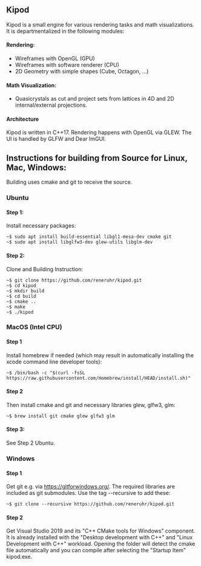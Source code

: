 

## Kipod

Kipod is a small engine for various rendering tasks and math visualizations.
It is departmentalized in the following modules:

#### Rendering:
* Wireframes with OpenGL (GPU)
* Wireframes with software renderer (CPU)
* 2D Geometry with simple shapes (Cube, Octagon, ...)

#### Math Visualization:
* Quasicrystals as cut and project sets from lattices in 4D and 2D internal/external projections.
  
#### Architecture
Kipod is written in C++17. Rendering happens with OpenGL via GLEW. The UI is handled by GLFW and Dear ImGUI.



## Instructions for building from Source for Linux, Mac, Windows:

Building uses cmake and git to receive the source.

### Ubuntu

#### Step 1:
Install necessary packages:

```console
~$ sudo apt install build-essential libgl1-mesa-dev cmake git 
~$ sudo apt install libglfw3-dev glew-utils libglm-dev
```



#### Step 2: 
Clone and Building Instruction:

```console
~$ git clone https://github.com/reneruhr/kipod.git
~$ cd kipod
~$ mkdir build
~$ cd build
~$ cmake ..
~$ make
~$ ./kipod
```


### MacOS (Intel CPU)

#### Step 1
Install homebrew if needed (which may result in automatically installing the xcode command line developer tools):

```console
~$ /bin/bash -c "$(curl -fsSL https://raw.githubusercontent.com/Homebrew/install/HEAD/install.sh)"
```

#### Step 2
Then install cmake and git and necessary libraries glew, glfw3, glm:

```console
~$ brew install git cmake glew glfw3 glm
```

#### Step 3: 
See Step 2 Ubuntu.


### Windows

#### Step 1
Get git e.g. via https://gitforwindows.org/.
The required libraries are included as git submodules. Use the tag --recursive to add these:

```console
~$ git clone --recursive https://github.com/reneruhr/kipod.git
```

#### Step 2
Get Visual Studio 2019 and its "C++ CMake tools for Windows" component. It is already installed with the 
"Desktop development with C++" and "Linux Development with C++" workload.
Opening the folder will detect the cmake file automatically and you can compile after selecting the "Startup Item" kipod.exe.

